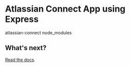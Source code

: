 # Atlassian Connect App using Express

atlassian-connect
node_modules


## What's next?

[Read the docs](https://bitbucket.org/atlassian/atlassian-connect-express/src/master/README.md).
